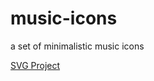 # music-icons
a set of minimalistic music icons

[SVG Project](i6.cims.nyu.edu/~ch2727/interactive/assignment02/index.html)
